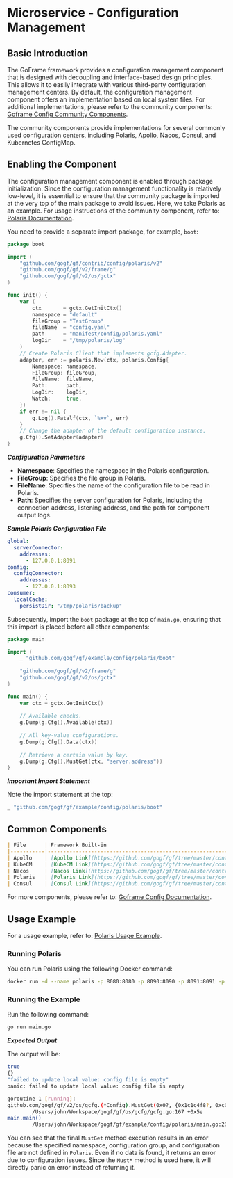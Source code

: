 # Microservice - Configuration Management

## Basic Introduction

The GoFrame framework provides a configuration management component that is designed with decoupling and interface-based design principles. This allows it to easily integrate with various third-party configuration management centers. By default, the configuration management component offers an implementation based on local system files. For additional implementations, please refer to the community components: [Goframe Config Community Components](https://github.com/gogf/gf/tree/master/contrib/config).

The community components provide implementations for several commonly used configuration centers, including Polaris, Apollo, Nacos, Consul, and Kubernetes ConfigMap.

## Enabling the Component

The configuration management component is enabled through package initialization. Since the configuration management functionality is relatively low-level, it is essential to ensure that the community package is imported at the very top of the main package to avoid issues. Here, we take Polaris as an example. For usage instructions of the community component, refer to: [Polaris Documentation](https://github.com/gogf/gf/tree/master/contrib/config/polaris).

You need to provide a separate import package, for example, `boot`:

```go
package boot

import (
    "github.com/gogf/gf/contrib/config/polaris/v2"
    "github.com/gogf/gf/v2/frame/g"
    "github.com/gogf/gf/v2/os/gctx"
)

func init() {
    var (
        ctx       = gctx.GetInitCtx()
        namespace = "default"
        fileGroup = "TestGroup"
        fileName  = "config.yaml"
        path      = "manifest/config/polaris.yaml"
        logDir    = "/tmp/polaris/log"
    )
    // Create Polaris Client that implements gcfg.Adapter.
    adapter, err := polaris.New(ctx, polaris.Config{
        Namespace: namespace,
        FileGroup: fileGroup,
        FileName:  fileName,
        Path:      path,
        LogDir:    logDir,
        Watch:     true,
    })
    if err != nil {
        g.Log().Fatalf(ctx, `%+v`, err)
    }
    // Change the adapter of the default configuration instance.
    g.Cfg().SetAdapter(adapter)
}
```

***Configuration Parameters***

- **Namespace**: Specifies the namespace in the Polaris configuration.
- **FileGroup**: Specifies the file group in Polaris.
- **FileName**: Specifies the name of the configuration file to be read in Polaris.
- **Path**: Specifies the server configuration for Polaris, including the connection address, listening address, and the path for component output logs.

***Sample Polaris Configuration File***

```yaml
global:
  serverConnector:
    addresses:
      - 127.0.0.1:8091
config:
  configConnector:
    addresses:
      - 127.0.0.1:8093
consumer:
  localCache:
    persistDir: "/tmp/polaris/backup"
```

Subsequently, import the `boot` package at the top of `main.go`, ensuring that this import is placed before all other components:

```go
package main

import (
    _ "github.com/gogf/gf/example/config/polaris/boot"
    
    "github.com/gogf/gf/v2/frame/g"
    "github.com/gogf/gf/v2/os/gctx"
)

func main() {
    var ctx = gctx.GetInitCtx()
    
    // Available checks.
    g.Dump(g.Cfg().Available(ctx))
    
    // All key-value configurations.
    g.Dump(g.Cfg().Data(ctx))
    
    // Retrieve a certain value by key.
    g.Dump(g.Cfg().MustGet(ctx, "server.address"))
}
```

***Important Import Statement***

Note the import statement at the top:

```go
_ "github.com/gogf/gf/example/config/polaris/boot"
```

## Common Components

```markdown
| File      | Framework Built-in                                                            | Default Implementation                             |
|-----------|-------------------------------------------------------------------------------|----------------------------------------------------|
| Apollo    | [Apollo Link](https://github.com/gogf/gf/tree/master/contrib/config/apollo)   |                                                    |
| KubeCM    | [KubeCM Link](https://github.com/gogf/gf/tree/master/contrib/config/kubecm)   | Commonly used in container deployment environments |
| Nacos     | [Nacos Link](https://github.com/gogf/gf/tree/master/contrib/config/nacos)     |                                                    |
| Polaris   | [Polaris Link](https://github.com/gogf/gf/tree/master/contrib/config/polaris) |                                                    |
| Consul    | [Consul Link](https://github.com/gogf/gf/tree/master/contrib/config/consul)   |                                                    |
```

For more components, please refer to: [Goframe Config Documentation](https://github.com/gogf/gf/tree/master/contrib/config).

## Usage Example

For a usage example, refer to: [Polaris Usage Example](https://github.com/gogf/gf/tree/master/example/config/polaris).

### Running Polaris

You can run Polaris using the following Docker command:

```bash
docker run -d --name polaris -p 8080:8080 -p 8090:8090 -p 8091:8091 -p 8093:8093 loads/polaris-server-standalone:1.11.2
```

### Running the Example

Run the following command:

```bash
go run main.go 
```

***Expected Output***

The output will be:

```bash
true
{}
"failed to update local value: config file is empty"
panic: failed to update local value: config file is empty

goroutine 1 [running]:
github.com/gogf/gf/v2/os/gcfg.(*Config).MustGet(0x0?, {0x1c1c4f8?, 0xc0000c2000?}, {0x1ac11ad?, 0x0?}, {0x0?, 0xc000002340?, 0xc000064738?})
        /Users/john/Workspace/gogf/gf/os/gcfg/gcfg.go:167 +0x5e
main.main()
        /Users/john/Workspace/gogf/gf/example/config/polaris/main.go:20 +0x1b8
```

You can see that the final `MustGet` method execution results in an error because the specified namespace, configuration group, and configuration file are not defined in `Polaris`. Even if no data is found, it returns an error due to configuration issues. Since the `Must*` method is used here, it will directly panic on error instead of returning it.

